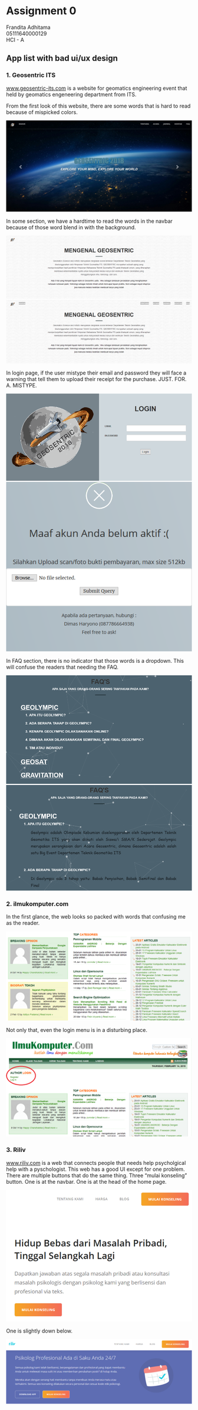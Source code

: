 # Assignment 0

Frandita Adhitama  
05111640000129  
HCI - A  

## App list with bad ui/ux design

### 1. Geosentric ITS

www.geosentric-its.com is a website for geomatics engineering event that held by geomatics engeneering department from ITS. 

From the first look of this website, there are some words that is hard to read because of mispicked colors.

![geo-header](/images/geosentric-header.png)

In some section, we have a hardtime to read the words in the navbar because of those word blend in  with the background.

![geo-navbar-0](/images/geosentric-navbar-0.png)
![geo-navbar-1](/images/geosentric-navbar-1.png)

In login page, if the user mistype their email and password they will face a warning that tell them to upload their receipt for the purchase. JUST. FOR. A. MISTYPE.

![geo-navbar-0](/images/geosentric-login-0.png)
![geo-navbar-1](/images/geosentric-login-1.png)

In FAQ section, there is no indicator that those words is a dropdown. This will confuse the readers that needing the FAQ.

![geo-navbar-0](/images/geosentric-faq-0.png)
![geo-navbar-1](/images/geosentric-faq-1.png)

### 2. ilmukomputer.com

In the first glance, the web looks so packed with words that confusing me as the reader.

![ilmu-home-0](/images/ilmu-home-0.PNG)

Not only that, even the login menu is in a disturbing place.

![ilmu-login-0](/images/ilmu-login-0.PNG)

### 3. Riliv

www.riliv.com is a web that connects people that needs help psycholgical help with a pyschologist. This web has a good UI except for one problem. There are multiple buttons that do the same thing. Three “mulai konseling” button. One is at the navbar. One is at the head of the home page.

![riliv-button-0](/images/riliv-button-0.PNG)

One is slightly down below.

![riliv-button-1](/images/riliv-button-1.PNG)
